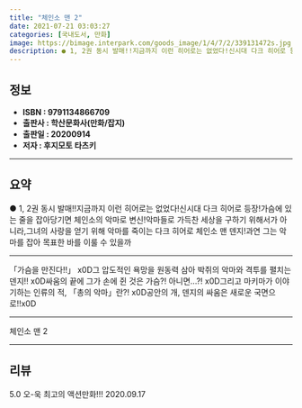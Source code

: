 ```yaml
---
title: "체인소 맨 2"
date: 2021-07-21 03:03:27
categories: [국내도서, 만화]
image: https://bimage.interpark.com/goods_image/1/4/7/2/339131472s.jpg
description: ● 1, 2권 동시 발매!!지금까지 이런 히어로는 없었다!신시대 다크 히어로 등장!가슴에 있는 줄을 잡아당기면 체인소의 악마로 변신!악마들로 가득찬 세상을 구하기 위해서가 아니라,그녀의 사랑을 얻기 위해 악마를 죽이는 다크 히어로 체인소 맨 덴지!과연 그는 악마를 잡아 목표한 바를
---
```


## **정보**

- **ISBN : 9791134866709**
- **출판사 : 학산문화사(만화/잡지)**
- **출판일 : 20200914**
- **저자 : 후지모토 타츠키**

------



## **요약**

●  1, 2권 동시 발매!!지금까지 이런 히어로는 없었다!신시대 다크 히어로  등장!가슴에 있는 줄을 잡아당기면 체인소의 악마로 변신!악마들로 가득찬 세상을 구하기 위해서가 아니라,그녀의 사랑을 얻기 위해 악마를 죽이는 다크 히어로 체인소 맨 덴지!과연 그는 악마를 잡아 목표한 바를 이룰 수 있을까

------

「가슴을 만진다!!」 x0D그 압도적인 욕망을 원동력 삼아 박쥐의 악마와 격투를 펼치는 덴지!! x0D싸움의 끝에 그가 손에 쥔 것은 가슴?! 아니면…?! x0D그리고 마키마가 이야기하는 인류의 적, 「총의 악마」란?! x0D공안의 개, 덴지의 싸움은 새로운 국면으로!!x0D

------


체인소 맨 2 

------


## **리뷰** 

5.0 오-욱 최고의 액션만화!!! 2020.09.17 <br/>